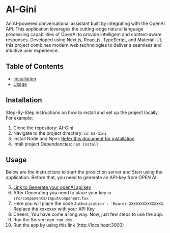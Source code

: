 # AI-Gini

An AI-powered conversational assistant built by integrating with the OpenAI API. This application leverages the cutting-edge natural language processing capabilities of OpenAI to provide intelligent and context-aware responses. Developed using Next.js, React.js, TypeScript, and Material-UI, this project combines modern web technologies to deliver a seamless and intuitive user experience.

## Table of Contents

- [Installation](#installation)
- [Usage](#usage)

## Installation

Step-By-Step instructions on how to install and set up the project locally. For example:

1. Clone the repository: [AI-Gini](https://github.com/priyank59/AI-Gini.git)
2. Navigate to the project directory: `cd AI-Gini`
3. Install Node and Npm: [Refer this document for installation](https://gist.github.com/MichaelCurrin/aa1fc56419a355972b96bce23f3bccba)
4. Intall project Dependencies: `npm install`

## Usage

Below are the instructions to start the prodiction server and Start using the application. Before that, you need to generate an API-key from OPEN AI.

5. [Link to Generate your openAI api key](https://platform.openai.com/api-keys)
6. After Generating you need to place your key in ```src/components/InputComponent.tsx```
7. Here you will place the code `Authorization': 'Bearer XXXXXXXXXXXXXXX`. Replace the xxxxxxx with your API Key
8. Cheers, You have come a long way. Now, just few steps to use the app.
9. Run the Server: `npm run dev`
10. Run the app by using this link (http://localhost:3000)
